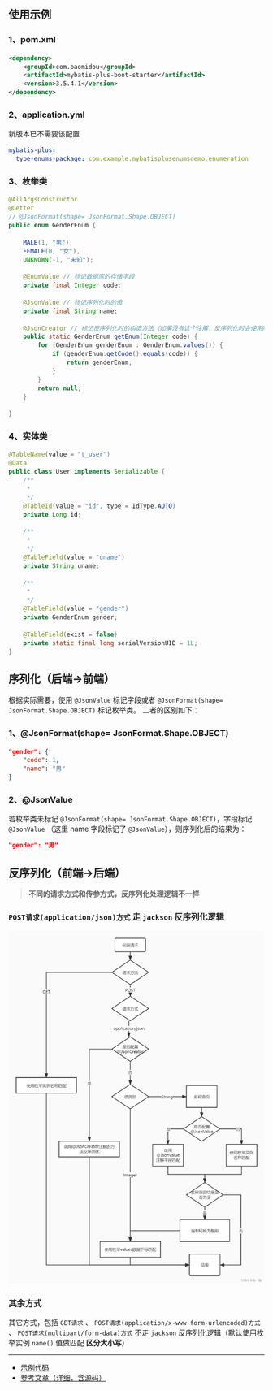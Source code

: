## 使用示例

### 1、pom.xml

```xml
<dependency>
    <groupId>com.baomidou</groupId>
    <artifactId>mybatis-plus-boot-starter</artifactId>
    <version>3.5.4.1</version>
</dependency>
```

### 2、application.yml

新版本已不需要该配置

```yaml
mybatis-plus:
  type-enums-package: com.example.mybatisplusenumsdemo.enumeration
```

### 3、枚举类

```java
@AllArgsConstructor
@Getter
// @JsonFormat(shape= JsonFormat.Shape.OBJECT)
public enum GenderEnum {

    MALE(1, "男"),
    FEMALE(0, "女"),
    UNKNOWN(-1, "未知");

    @EnumValue // 标记数据库的存储字段
    private final Integer code;

    @JsonValue // 标记序列化时的值
    private final String name;

    @JsonCreator // 标记反序列化时的构造方法（如果没有这个注解，反序列化时会使用@JsonValue标记的字段进行映射）
    public static GenderEnum getEnum(Integer code) {
        for (GenderEnum genderEnum : GenderEnum.values()) {
            if (genderEnum.getCode().equals(code)) {
                return genderEnum;
            }
        }
        return null;
    }

}
```

### 4、实体类

```java
@TableName(value = "t_user")
@Data
public class User implements Serializable {
    /**
     *
     */
    @TableId(value = "id", type = IdType.AUTO)
    private Long id;

    /**
     *
     */
    @TableField(value = "uname")
    private String uname;

    /**
     *
     */
    @TableField(value = "gender")
    private GenderEnum gender;

    @TableField(exist = false)
    private static final long serialVersionUID = 1L;
}
```

## 序列化（后端->前端）

根据实际需要，使用 `@JsonValue` 标记字段或者 `@JsonFormat(shape= JsonFormat.Shape.OBJECT)` 标记枚举类。
二者的区别如下：

### 1、@JsonFormat(shape= JsonFormat.Shape.OBJECT)

```json
"gender": {
    "code": 1,
    "name": "男"
}
```

### 2、@JsonValue

若枚举类未标记 `@JsonFormat(shape= JsonFormat.Shape.OBJECT)`，字段标记 `@JsonValue` （这里 name 字段标记了 `@JsonValue`），则序列化后的结果为：

```json
"gender": "男"
```

## 反序列化（前端->后端）

> **不同的请求方式和传参方式，反序列化处理逻辑不一样**

### `POST请求(application/json)方式` 走 `jackson` 反序列化逻辑

![1705718642625](image/Mybatis-Plus通用枚前后端交互/1705718642625.png)

### 其余方式
其它方式，包括 `GET请求` 、 `POST请求(application/x-www-form-urlencoded)方式` 、 `POST请求(multipart/form-data)方式` 不走 `jackson` 反序列化逻辑（默认使用枚举实例 `name()` 值做匹配 **区分大小写**）

---
- [示例代码](./mybatis-plus-enums-demo/)
- [参考文章（详细，含源码）](https://blog.csdn.net/ory001/article/details/124515027)
